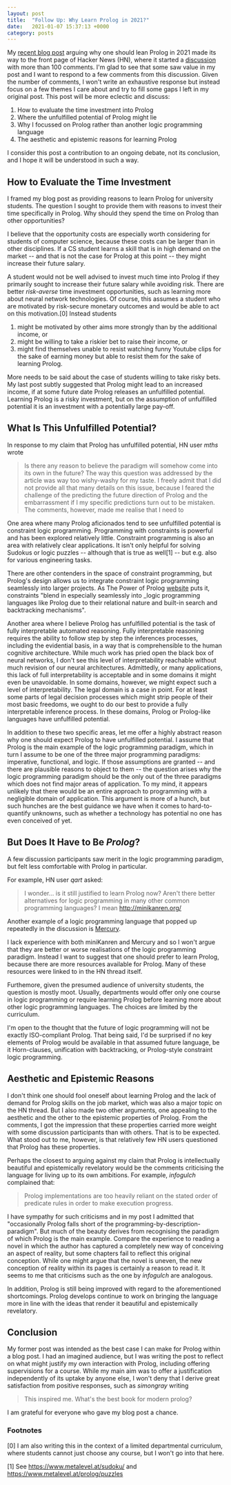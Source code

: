 ```yaml
---
layout: post
title:  "Follow Up: Why Learn Prolog in 2021?"
date:   2021-01-07 15:37:13 +0000
category: posts
---
```


My [recent blog post](http://dstrohmaier.com/why-learn-prolog-in-2021/) arguing why one should lean Prolog in 2021 made its way to the front page of Hacker News (HN), where it started a [discussion](https://news.ycombinator.com/item?id=25652369) with more than 100 comments. I'm glad to see that some saw value in my post and I want to respond to a few comments from this discussion. Given the number of comments, I won't write an exhaustive response but instead focus on a few themes I care about and try to fill some gaps I left in my original post. This post will be more eclectic and discuss:
1. How to evaluate the time investment into Prolog
2. Where the unfulfilled potential of Prolog might lie
3. Why I focussed on Prolog rather than another logic programming language
4. The aesthetic and epistemic reasons for learning Prolog

I consider this post a contribution to an ongoing debate, not its conclusion, and I hope it will be understood in such a way.


## How to Evaluate the Time Investment

I framed my blog post as providing reasons to learn Prolog for university students. The question I sought to provide them with reasons to invest their time specifically in Prolog. Why should they spend the time on Prolog than other opportunities?

I believe that the opportunity costs are especially worth considering for students of computer science, because these costs can be larger than in other disciplines. If a CS student learns a skill that is in high demand on the market -- and that is not the case for Prolog at this point -- they might increase their future salary. 

A student would not be well advised to invest much time into Prolog if they primarily sought to increase their future salary while avoiding risk. There are better _risk-averse_ time investment opportunities, such as learning more about neural network technologies. Of course, this assumes a student who are motivated by risk-secure monetary outcomes and would be able to act on this motivation.[0] Instead students 
1. might be motivated by other aims more strongly than by the additional income, or
2. might be willing to take a riskier bet to raise their income, or
3. might find themselves unable to resist watching funny Youtube clips for the sake of earning money but able to resist them for the sake of learning Prolog.

More needs to be said about the case of students willing to take risky bets. My last post subtly suggested that Prolog might lead to an increased income, if at some future date Prolog releases an unfulfilled potential. Learning Prolog is a risky investment, but on the assumption of unfulfilled potential it is an investment with a potentially large pay-off.


## What Is This Unfulfilled Potential?

In response to my claim that Prolog has unfulfilled potential, HN user _mths_ wrote 
> Is there any reason to believe the paradigm will somehow come into its own in the future? The way this question was addressed by the article was way too wishy-washy for my taste. 
I freely admit that I did not provide all that many details on this issue, because I feared the challenge of the predicting the future direction of Prolog and the embarrassment if I my specific predictions turn out to be mistaken. The comments, however, made me realise that I need to  

One area where many Prolog aficionados tend to see unfulfilled potential is constraint logic programming. Programming with constraints is powerful and has been explored relatively little. Constraint programming is also an area with relatively clear applications. It isn't only helpful for solving Sudokus or logic puzzles -- although that is true as well[1] -- but e.g. also for various engineering tasks.

There are other contenders in the space of constraint programming, but Prolog's design allows us to integrate constraint logic programming seamlessly into larger projects. As The Power of Prolog [website](https://www.metalevel.at/prolog/optimization) puts it, constraints "blend in especially seamlessly into _logic programming languages like Prolog due to their relational nature and built-in search and backtracking mechanisms". 

Another area where I believe Prolog has unfulfilled potential is the task of fully interpretable automated reasoning. Fully interpretable reasoning requires the ability to follow step by step the inferences processes, including the evidential basis, in a way that is comprehensible to the human cognitive architecture. While much work has pried open the black box of neural networks, I don't see this level of interpretability reachable without much revision of our neural architectures. Admittedly, or many applications, this lack of full interpretability is acceptable and in some domains it might even be unavoidable. In some domains, however, we might expect such a level of interpretability. The legal domain is a case in point. For at least some parts of legal decision processes which might strip people of their most basic freedoms, we ought to do our best to provide a fully interpretable inference process. In these domains, Prolog or Prolog-like languages have unfulfilled potential.

In addition to these two specific areas, let me offer a highly abstract reason why one should expect Prolog to have unfulfilled potential. I assume that Prolog is the main example of the logic programming paradigm, which in turn I assume to be one of the three major programming paradigms: imperative, functional, and logic. If those assumptions are granted -- and there are plausible reasons to object to them -- the question arises why the logic programming paradigm should be the only out of the three paradigms which does not find major areas of application. To my mind, it appears unlikely that there would be an entire approach to programming with a negligible domain of application. This argument is more of a hunch, but such hunches are the best guidance we have when it comes to hard-to-quantify unknowns, such as whether a technology has potential no one has even conceived of yet. 


## But Does It Have to Be _Prolog_?

A few discussion participants saw merit in the logic programming paradigm, but felt less comfortable with Prolog in particular. 

For example, HN user _qart_ asked:
> I wonder... is it still justified to learn Prolog now? Aren't there better alternatives for logic programming in many other common programming languages? I mean http://minikanren.org/

Another example of a logic programming language that popped up repeatedly in the discussion is [Mercury](https://mercurylang.org/index.html).

I lack experience with both miniKanren and Mercury and so I won't argue that they are better or worse realisations of the logic programming paradigm. Instead I want to suggest that one should prefer to learn Prolog, because there are more resources available for Prolog. Many of these resources were linked to in the HN thread itself.

Furthemore, given the presumed audience of university students, the question is mostly moot. Usually, departments would offer only one course in logic programming or require learning Prolog before learning more about other logic programming languages. The choices are limited by the curriculum.

I'm open to the thought that the future of logic programming will not be exactly ISO-compliant Prolog. That being said, I'd be surprised if no key elements of Prolog would be available in that assumed future language, be it Horn-clauses, unification with backtracking, or Prolog-style constraint logic programming.

## Aesthetic and Epistemic Reasons

I don't think one should fool oneself about learning Prolog and the lack of demand for Prolog skills on the job market, which was also a major topic on the HN thread. But I also made two other arguments, one appealing to the aesthetic and the other to the epistemic properties of Prolog. From the comments, I got the impression that these properties carried more weight with some discussion participants than with others. That is to be expected. What stood out to me, however, is that relatively few HN users questioned that Prolog has these properties. 

Perhaps the closest to arguing against my claim that Prolog is intellectually beautiful and epistemically revelatory would be the comments criticising the language for living up to its own ambitions. For example, _infogulch_ complained that:
>  Prolog implementations are too heavily reliant on the stated order of predicate rules in order to make execution progress.

I have sympathy for such criticisms and in my post I admitted that "occasionally Prolog falls short of the programming-by-description-paradigm". But much of the beauty derives from recognising the paradigm of which Prolog is the main example. Compare the experience to reading a novel in which the author has captured a completely new way of conceiving an aspect of reality, but some chapters fail to reflect this original conception. While one might argue that the novel is uneven, the new conception of reality within its pages is certainly a reason to read it. It seems to me that criticisms such as the one by _infogulch_ are analogous. 

In addition, Prolog is still being improved with regard to the aforementioned shortcomings. Prolog develops continue to work on bringing the language more in line with the ideas that render it beautiful and epistemically revelatory.


## Conclusion

My former post was intended as the best case I can make for Prolog within a blog post. I had an imagined audience, but I was writing the post to reflect on what might justify my own interaction with Prolog, including offering supervisions for a course. While my main aim was to offer a justification independently of its uptake by anyone else, I won't deny that I derive great satisfaction from positive responses, such as _simongray_ writing 

> This inspired me. What's the best book for modern prolog?

I am grateful for everyone who gave my blog post a chance.


### Footnotes

[0] I am also writing this in the context of a limited departmental curriculum, where students cannot just choose any course, but I won't go into that here.

[1] See https://www.metalevel.at/sudoku/ and  https://www.metalevel.at/prolog/puzzles
